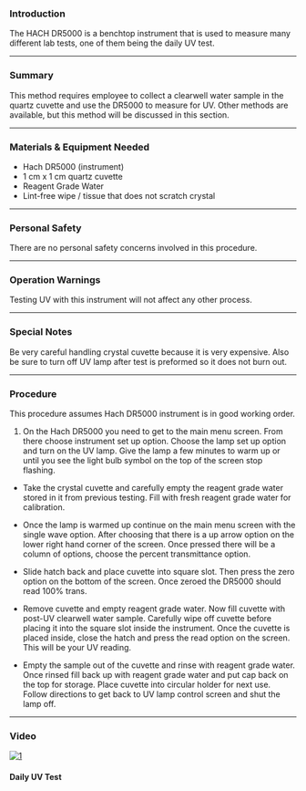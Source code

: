 ### Introduction
The HACH DR5000 is a benchtop instrument that is used to measure many different lab tests, one of them being the daily UV test.
***

### Summary
This method requires employee to collect a clearwell water sample in the quartz cuvette and use the DR5000 to measure for UV. Other methods are available, but this method will be discussed in this section.
***

### Materials & Equipment Needed
- Hach DR5000 (instrument)
- 1 cm x 1 cm quartz cuvette
- Reagent Grade Water
- Lint-free wipe / tissue that does not scratch crystal
***

### Personal Safety
There are no personal safety concerns involved in this procedure.
***

### Operation Warnings
Testing UV with this instrument will not affect any other process.
***

### Special Notes
Be very careful handling crystal cuvette because it is very expensive. Also be sure to turn off UV lamp after test is preformed so it does not burn out.
***

### Procedure
This procedure assumes Hach DR5000 instrument is in good working order.

1. On the Hach DR5000 you need to get to the main menu screen. From there choose instrument set up option. Choose the lamp set up option and turn on the UV lamp. Give the lamp a few minutes to warm up or until you see the light bulb symbol on the top of the screen stop flashing.

- Take the crystal cuvette and carefully empty the reagent grade water stored in it from previous testing. Fill with fresh reagent grade water for calibration.

- Once the lamp is warmed up continue on the main menu screen with the single wave option. After choosing that there is a up arrow option on the lower right hand corner of the screen. Once pressed there will be a column of options, choose the percent transmittance option.

- Slide hatch back and place cuvette into square slot. Then press the zero option on the bottom of the screen. Once zeroed the DR5000 should read 100% trans.

- Remove cuvette and empty reagent grade water. Now fill cuvette with post-UV clearwell water sample. Carefully wipe off cuvette before placing it into the square slot inside the instrument. Once the cuvette is placed inside, close the hatch and press the read option on the screen. This will be your UV reading.

- Empty the sample out of the cuvette and rinse with reagent grade water. Once rinsed fill back up with reagent grade water and put cap back on the top for storage. Place cuvette into circular holder for next use. Follow directions to get back to UV lamp control screen and shut the lamp off.
***

### Video

[![1](http://img.youtube.com/vi/qc0Ym6tYnQ4/0.jpg)](https://www.youtube.com/watch?v=qc0Ym6tYnQ4 "UV Test")

#### Daily UV Test
